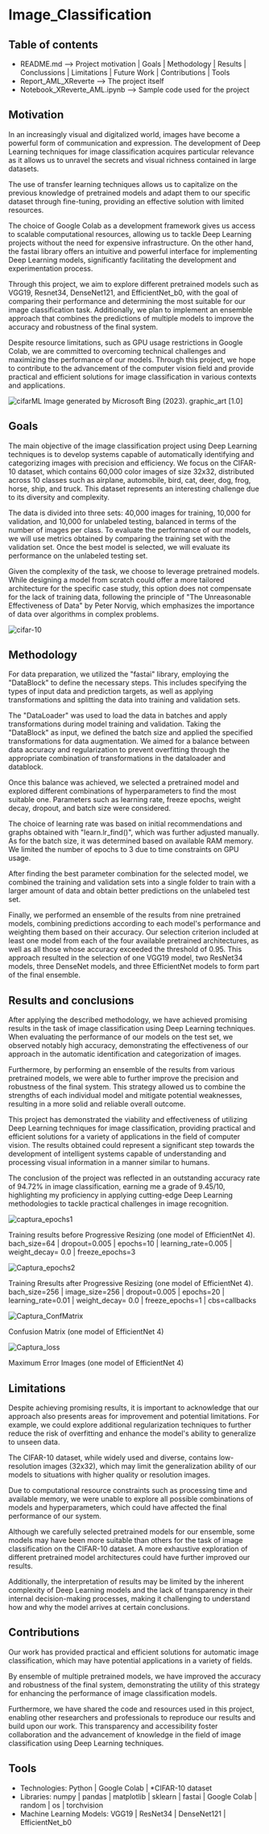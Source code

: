 # Image_Classification

## Table of contents
- README.md --> Project motivation | Goals | Methodology | Results | Conclussions | Limitations | Future Work | Contributions | Tools
- Report_AML_XReverte --> The project itself
- Notebook_XReverte_AML.ipynb --> Sample code used for the project

## Motivation
In an increasingly visual and digitalized world, images have become a powerful form of communication and expression. The development of Deep Learning techniques for image classification acquires particular relevance as it allows us to unravel the secrets and visual richness contained in large datasets.

The use of transfer learning techniques allows us to capitalize on the previous knowledge of pretrained models and adapt them to our specific dataset through fine-tuning, providing an effective solution with limited resources.

The choice of Google Colab as a development framework gives us access to scalable computational resources, allowing us to tackle Deep Learning projects without the need for expensive infrastructure. On the other hand, the fastai library offers an intuitive and powerful interface for implementing Deep Learning models, significantly facilitating the development and experimentation process.

Through this project, we aim to explore different pretrained models such as VGG19, Resnet34, DenseNet121, and EfficientNet_b0, with the goal of comparing their performance and determining the most suitable for our image classification task. Additionally, we plan to implement an ensemble approach that combines the predictions of multiple models to improve the accuracy and robustness of the final system.

Despite resource limitations, such as GPU usage restrictions in Google Colab, we are committed to overcoming technical challenges and maximizing the performance of our models. Through this project, we hope to contribute to the advancement of the computer vision field and provide practical and efficient solutions for image classification in various contexts and applications.

![cifarML](https://github.com/XReverte/Image_Classification/assets/100844285/ed3a7de5-8ebf-4f35-ab2b-681b56e7e72b)
Image generated by Microsoft Bing (2023). graphic_art [1.0]

## Goals
The main objective of the image classification project using Deep Learning techniques is to develop systems capable of automatically identifying and categorizing images with precision and efficiency. We focus on the CIFAR-10 dataset, which contains 60,000 color images of size 32x32, distributed across 10 classes such as airplane, automobile, bird, cat, deer, dog, frog, horse, ship, and truck. This dataset represents an interesting challenge due to its diversity and complexity.

The data is divided into three sets: 40,000 images for training, 10,000 for validation, and 10,000 for unlabeled testing, balanced in terms of the number of images per class. To evaluate the performance of our models, we will use metrics obtained by comparing the training set with the validation set. Once the best model is selected, we will evaluate its performance on the unlabeled testing set.

Given the complexity of the task, we choose to leverage pretrained models. While designing a model from scratch could offer a more tailored architecture for the specific case study, this option does not compensate for the lack of training data, following the principle of "The Unreasonable Effectiveness of Data" by Peter Norvig, which emphasizes the importance of data over algorithms in complex problems.

![cifar-10](https://github.com/XReverte/Image_Classification/assets/100844285/d16bd3a4-f40a-45c1-843e-885282117ddd)

## Methodology
For data preparation, we utilized the "fastai" library, employing the "DataBlock" to define the necessary steps. This includes specifying the types of input data and prediction targets, as well as applying transformations and splitting the data into training and validation sets.

The "DataLoader" was used to load the data in batches and apply transformations during model training and validation. Taking the "DataBlock" as input, we defined the batch size and applied the specified transformations for data augmentation. We aimed for a balance between data accuracy and regularization to prevent overfitting through the appropriate combination of transformations in the dataloader and datablock.

Once this balance was achieved, we selected a pretrained model and explored different combinations of hyperparameters to find the most suitable one. Parameters such as learning rate, freeze epochs, weight decay, dropout, and batch size were considered.

The choice of learning rate was based on initial recommendations and graphs obtained with "learn.lr_find()", which was further adjusted manually. As for the batch size, it was determined based on available RAM memory. We limited the number of epochs to 3 due to time constraints on GPU usage.

After finding the best parameter combination for the selected model, we combined the training and validation sets into a single folder to train with a larger amount of data and obtain better predictions on the unlabeled test set.

Finally, we performed an ensemble of the results from nine pretrained models, combining predictions according to each model's performance and weighting them based on their accuracy. Our selection criterion included at least one model from each of the four available pretrained architectures, as well as all those whose accuracy exceeded the threshold of 0.95. This approach resulted in the selection of one VGG19 model, two ResNet34 models, three DenseNet models, and three EfficientNet models to form part of the final ensemble.

## Results and conclusions
After applying the described methodology, we have achieved promising results in the task of image classification using Deep Learning techniques. When evaluating the performance of our models on the test set, we observed notably high accuracy, demonstrating the effectiveness of our approach in the automatic identification and categorization of images.

Furthermore, by performing an ensemble of the results from various pretrained models, we were able to further improve the precision and robustness of the final system. This strategy allowed us to combine the strengths of each individual model and mitigate potential weaknesses, resulting in a more solid and reliable overall outcome.

This project has demonstrated the viability and effectiveness of utilizing Deep Learning techniques for image classification, providing practical and efficient solutions for a variety of applications in the field of computer vision. The results obtained could represent a significant step towards the development of intelligent systems capable of understanding and processing visual information in a manner similar to humans.

The conclusion of the project was reflected in an outstanding accuracy rate of 94.72% in image classification, earning me a grade of 9.45/10, highlighting my proficiency in applying cutting-edge Deep Learning methodologies to tackle practical challenges in image recognition.

![captura_epochs1](https://github.com/XReverte/Image_Classification/assets/100844285/f237eb48-970d-490b-a66e-a56d75a7f6a8)

Training results before Progressive Resizing (one model of EfficientNet 4). bach_size=64 | dropout=0.005 | epochs=10 | learning_rate=0.005 | weight_decay= 0.0 | freeze_epochs=3


![Captura_epochs2](https://github.com/XReverte/Image_Classification/assets/100844285/a9243c83-d081-4744-b2d2-6ccf27f1e9a3)

Training Rresults after Progressive Resizing (one model of EfficientNet 4). bach_size=256 | image_size=256 | dropout=0.005 | epochs=20 | learning_rate=0.01 | weight_decay= 0.0 | freeze_epochs=1 | cbs=callbacks


![Captura_ConfMatrix](https://github.com/XReverte/Image_Classification/assets/100844285/692be5a5-dc8b-4183-af78-ba1238bdfebf)

Confusion Matrix (one model of EfficientNet 4)


![Captura_loss](https://github.com/XReverte/Image_Classification/assets/100844285/0a232803-77c0-4b39-afe6-a542d14f4da4)

Maximum Error Images (one model of EfficientNet 4)

## Limitations
Despite achieving promising results, it is important to acknowledge that our approach also presents areas for improvement and potential limitations. For example, we could explore additional regularization techniques to further reduce the risk of overfitting and enhance the model's ability to generalize to unseen data.

The CIFAR-10 dataset, while widely used and diverse, contains low-resolution images (32x32), which may limit the generalization ability of our models to situations with higher quality or resolution images.

Due to computational resource constraints such as processing time and available memory, we were unable to explore all possible combinations of models and hyperparameters, which could have affected the final performance of our system.

Although we carefully selected pretrained models for our ensemble, some models may have been more suitable than others for the task of image classification on the CIFAR-10 dataset. A more exhaustive exploration of different pretrained model architectures could have further improved our results.

Additionally, the interpretation of results may be limited by the inherent complexity of Deep Learning models and the lack of transparency in their internal decision-making processes, making it challenging to understand how and why the model arrives at certain conclusions.

## Contributions
Our work has provided practical and efficient solutions for automatic image classification, which may have potential applications in a variety of fields.

By ensemble of multiple pretrained models, we have improved the accuracy and robustness of the final system, demonstrating the utility of this strategy for enhancing the performance of image classification models.

Furthermore, we have shared the code and resources used in this project, enabling other researchers and professionals to reproduce our results and build upon our work. This transparency and accessibility foster collaboration and the advancement of knowledge in the field of image classification using Deep Learning techniques.

## Tools
- Technologies: Python | Google Colab | *CIFAR-10 dataset
- Libraries: numpy | pandas | matplotlib | sklearn | fastai | Google Colab | random | os | torchvision
- Machine Learning Models: VGG19 | ResNet34 | DenseNet121 | EfficientNet_b0
